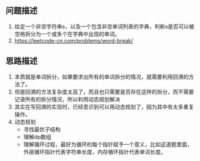 ## 问题描述
1. 给定一个非空字符串s，以及一个包含非空单词列表的字典，判断s是否可以被空格拆分为一个或多个在字典中出现的单词。
2. https://leetcode-cn.com/problems/word-break/
## 思路描述
1. 本质就是单词拆分，如果要求出所有的单词拆分的情况，就需要利用回溯的方法了。
2. 但是回溯的方法复杂度太高了，而且也只需要是否存在这样的拆分，而不需要记录所有的拆分情况，所以利用动态规划解决
3. 其实在写回溯的实现时，已经意识到可以用动态规划了，因为其中有太多重复操作。
4. 动态规划
	- 寻找最优子结构
	- 理解dp数组
	- 理解循环过程，最好为循环的每个指针赋予一个意义，比如这道题里面，外层循环指针代表字符串长度，内存循环指针代表单词长度。
